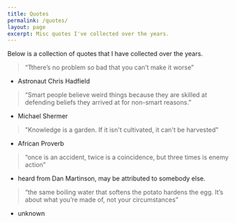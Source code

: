 ```yaml
---
title: Quotes
permalink: /quotes/
layout: page
excerpt: Misc quotes I've collected over the years.
---
```


Below is a collection of quotes that I have collected over the years.

>“Tthere’s no problem so bad that you can’t make it worse”
- Astronaut Chris Hadfield

>“Smart people believe weird things because they are skilled at defending beliefs they arrived at for non-smart reasons.”
- Michael Shermer

>"Knowledge is a garden. If it isn't cultivated, it can't be harvested" 
- African Proverb

>“once is an accident, twice is a coincidence, but three times is enemy action” 
- heard from Dan Martinson, may be attributed to somebody else.

>“the same boiling water that softens the potato hardens the egg. It’s about what you’re made of, not your circumstances”
- unknown